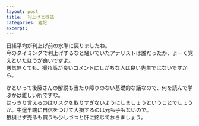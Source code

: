 ```yaml
---
layout: post
title:  利上げと株価
categories: 雑記
excerpt: 
---
```

日経平均が利上げ前の水準に戻りましたね。  
今のタイミングで利上げするなと騒いでいたアナリストは誰だったか、よーく覚えといたほうが良いですよ。  
悪気無くても、撮れ高が良いコメントにしがちな人は良い先生ではないですから。

かといって後藤さんの解説も当たり障りのない基礎的な話なので、何を読んで学ぶかは難しい所ですな。  
はっきり言えるのはリスクを取りすぎないようにしましょうということでしょうか。中途半端に自信をつけて大損するのは元も子もないので。  
狼狽せず売るも買うも少しづつと肝に銘じておきましょう。